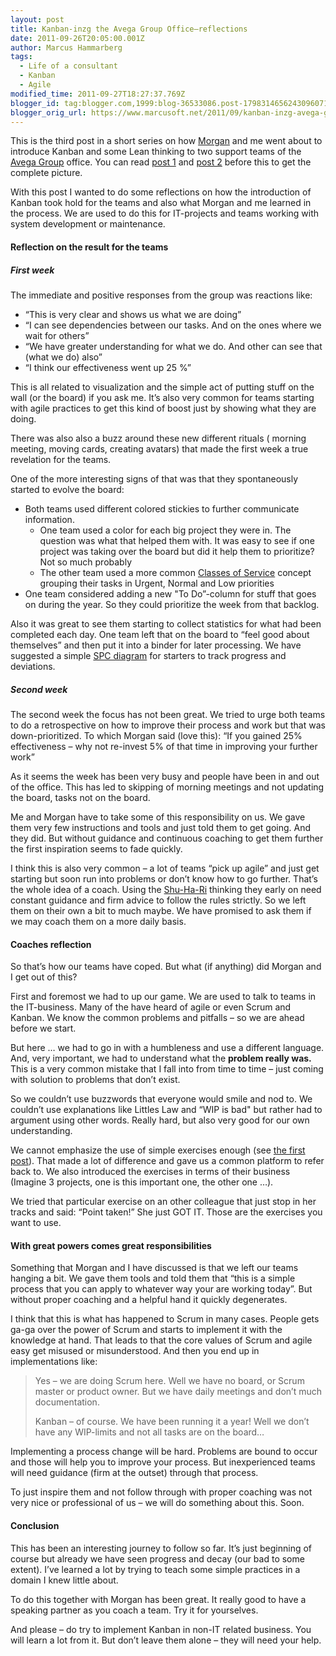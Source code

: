 ```yaml
---
layout: post
title: Kanban-inzg the Avega Group Office–reflections
date: 2011-09-26T20:05:00.001Z
author: Marcus Hammarberg
tags:
  - Life of a consultant
  - Kanban
  - Agile
modified_time: 2011-09-27T18:27:37.769Z
blogger_id: tag:blogger.com,1999:blog-36533086.post-1798314656243096071
blogger_orig_url: https://www.marcusoft.net/2011/09/kanban-inzg-avega-group.html
---
```


This is the third post in a short series on how <a href="http://twitter.com/#!/morgsterious" target="_blank">Morgan</a> and me went about to introduce Kanban and some Lean thinking to two support teams of the <a href="http://www.avegagroup.se" target="_blank">Avega Group</a> office. You can read <a href="https://www.marcusoft.net/2011/09/kanban-inizing-avega-group.html" target="_blank">post 1</a> and <a href="https://www.marcusoft.net/2011/09/kanban-inizing-avega-group_19.html" target="_blank">post 2</a> before this to get the complete picture.

With this post I wanted to do some reflections on how the introduction of Kanban took hold for the teams and also what Morgan and me learned in the process. We are used to do this for IT-projects and teams working with system development or maintenance.

#### Reflection on the result for the teams

##### First week

The immediate and positive responses from the group was reactions like:

- “This is very clear and shows us what we are doing”
- “I can see dependencies between our tasks. And on the ones where we wait for others”
- “We have greater understanding for what we do. And other can see that (what we do) also”
- “I think our effectiveness went up 25 %”

This is all related to visualization and the simple act of putting stuff on the wall (or the board) if you ask me. It’s also very common for teams starting with agile practices to get this kind of boost just by showing what they are doing.

There was also also a buzz around these new different rituals ( morning meeting, moving cards, creating avatars) that made the first week a true revelation for the teams.

One of the more interesting signs of that was that they spontaneously started to evolve the board:

- Both teams used different colored stickies to further communicate information.
  - One team used a color for each big project they were in. The question was what that helped them with. It was easy to see if one project was taking over the board but did it help them to prioritize? Not so much probably
  - The other team used a more common <a href="http://leanandkanban.wordpress.com/2009/06/10/classes-of-service-and-policies/" target="_blank">Classes of Service</a> concept grouping their tasks in Urgent, Normal and Low priorities
- One team considered adding a new "To Do”-column for stuff that goes on during the year. So they could prioritize the week from that backlog.

Also it was great to see them starting to collect statistics for what had been completed each day. One team left that on the board to “feel good about themselves” and then put it into a binder for later processing. We have suggested a simple <a href="http://en.wikipedia.org/wiki/Control_chart" target="_blank">SPC diagram</a> for starters to track progress and deviations.

##### Second week

The second week the focus has not been great. We tried to urge both teams to do a retrospective on how to improve their process and work but that was down-prioritized. To which Morgan said (love this): “If you gained 25% effectiveness – why not re-invest 5% of that time in improving your further work”

As it seems the week has been very busy and people have been in and out of the office. This has led to skipping of morning meetings and not updating the board, tasks not on the board.

Me and Morgan have to take some of this responsibility on us. We gave them very few instructions and tools and just told them to get going. And they did. But without guidance and continuous coaching to get them further the first inspiration seems to fade quickly.

I think this is also very common – a lot of teams “pick up agile” and just get starting but soon run into problems or don’t know how to go further. That’s the whole idea of a coach. Using the <a href="http://en.wikipedia.org/wiki/Shuhari" target="_blank">Shu-Ha-Ri</a> thinking they early on need constant guidance and firm advice to follow the rules strictly. So we left them on their own a bit to much maybe. We have promised to ask them if we may coach them on a more daily basis.

#### Coaches reflection

So that’s how our teams have coped. But what (if anything) did Morgan and I get out of this?

First and foremost we had to up our game. We are used to talk to teams in the IT-business. Many of the have heard of agile or even Scrum and Kanban. We know the common problems and pitfalls – so we are ahead before we start.

But here … we had to go in with a humbleness and use a different language. And, very important, we had to understand what the **problem really was.** This is a very common mistake that I fall into from time to time – just coming with solution to problems that don’t exist.

So we couldn’t use buzzwords that everyone would smile and nod to. We couldn’t use explanations like Littles Law and “WIP is bad" but rather had to argument using other words. Really hard, but also very good for our own understanding.

We cannot emphasize the use of simple exercises enough (see <a href="https://www.marcusoft.net/2011/09/kanban-inizing-avega-group.html" target="_blank">the first post</a>). That made a lot of difference and gave us a common platform to refer back to. We also introduced the exercises in terms of their business (Imagine 3 projects, one is this important one, the other one …).

We tried that particular exercise on an other colleague that just stop in her tracks and said: “Point taken!” She just GOT IT. Those are the exercises you want to use.

#### With great powers comes great responsibilities

Something that Morgan and I have discussed is that we left our teams hanging a bit. We gave them tools and told them that “this is a simple process that you can apply to whatever way your are working today”. But without proper coaching and a helpful hand it quickly degenerates.

I think that this is what has happened to Scrum in many cases. People gets ga-ga over the power of Scrum and starts to implement it with the knowledge at hand. That leads to that the core values of Scrum and agile easy get misused or misunderstood. And then you end up in implementations like:

> Yes – we are doing Scrum here. Well we have no board, or Scrum master
> or product owner. But we have daily meetings and don’t much
> documentation.
>
> Kanban – of course. We have been running it a year! Well we don’t have
> any WIP-limits and not all tasks are on the board…

Implementing a process change will be hard. Problems are bound to occur and those will help you to improve your process. But inexperienced teams will need guidance (firm at the outset) through that process.

To just inspire them and not follow through with proper coaching was not very nice or professional of us – we will do something about this. Soon.

#### Conclusion

This has been an interesting journey to follow so far. It’s just beginning of course but already we have seen progress and decay (our bad to some extent). I’ve learned a lot by trying to teach some simple practices in a domain I knew little about.

To do this together with Morgan has been great. It really good to have a speaking partner as you coach a team. Try it for yourselves.

And please – do try to implement Kanban in non-IT related business. You will learn a lot from it. But don’t leave them alone – they will need your help.
